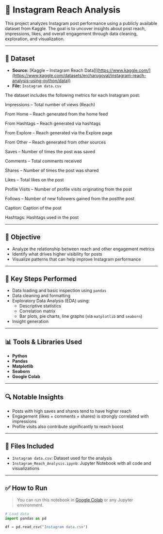 # 📱 Instagram Reach Analysis

This project analyzes Instagram post performance using a publicly available dataset from Kaggle. The goal is to uncover insights about post reach, impressions, likes, and overall engagement through data cleaning, exploration, and visualization.

---

## 📁 Dataset

- **Source:** [Kaggle – Instagram Reach Data][(https://www.kaggle.com/](https://www.kaggle.com/datasets/ercharugoyal/instagram-reach-analysis-using-python/data)) 
- **File:** `Instagram data.csv`

The dataset includes the following metrics for each Instagram post:

Impressions – Total number of views (Reach)

From Home – Reach generated from the home feed

From Hashtags – Reach generated via hashtags

From Explore – Reach generated via the Explore page

From Other – Reach generated from other sources

Saves – Number of times the post was saved

Comments – Total comments received

Shares – Number of times the post was shared

Likes – Total likes on the post

Profile Visits – Number of profile visits originating from the post

Follows – Number of new followers gained from the postthe post

Caption: Caption of the post

Hashtags: Hashtags used in the post

---

## 🧠 Objective

- Analyze the relationship between reach and other engagement metrics
- Identify what drives higher visibility for posts
- Visualize patterns that can help improve Instagram performance

---

## 📌 Key Steps Performed

- Data loading and basic inspection using `pandas`
- Data cleaning and formatting
- Exploratory Data Analysis (EDA) using:
  - Descriptive statistics
  - Correlation matrix
  - Bar plots, pie charts, line graphs (via `matplotlib` and `seaborn`)
- Insight generation

---

## 📊 Tools & Libraries Used

- **Python**
- **Pandas**
- **Matplotlib**
- **Seaborn**
- **Google Colab**

---

## 🔍 Notable Insights

- Posts with high saves and shares tend to have higher reach
- Engagement (likes + comments + shares) is strongly correlated with impressions
- Profile visits also contribute significantly to reach boost

---

## 📂 Files Included

- `Instagram data.csv`: Dataset used for the analysis
- `Instagram_Reach_Analysis.ipynb`: Jupyter Notebook with all code and visualizations

---

## ✅ How to Run

> You can run this notebook in [Google Colab](https://colab.research.google.com/) or any Jupyter environment.

```python
# Load data
import pandas as pd

df = pd.read_csv("Instagram data.csv")
